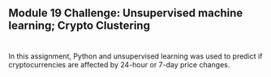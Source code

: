 ## Module 19 Challenge: Unsupervised machine learning; Crypto Clustering

# 
In this assignment, Python and unsupervised learning was used to predict if cryptocurrencies are affected by 24-hour or 7-day price changes.

